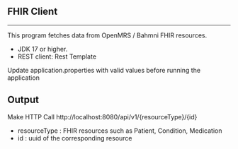 FHIR Client
---
---
This program fetches data from OpenMRS / Bahmni FHIR resources.

- JDK 17 or higher.
- REST client: Rest Template

Update application.properties with valid values before running the application

Output
-------
Make HTTP Call http://localhost:8080/api/v1/{resourceType}/{id}

- resourceType : FHIR resources such as Patient, Condition, Medication
- id : uuid of the corresponding resource

